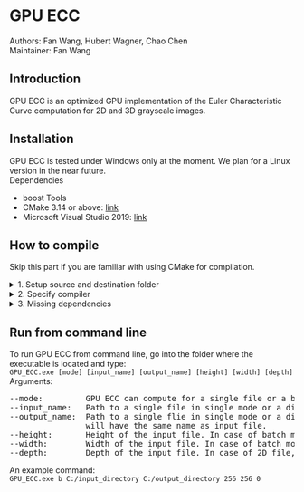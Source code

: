 # GPU ECC
Authors: Fan Wang, Hubert Wagner, Chao Chen <br/>
Maintainer: Fan Wang
## Introduction ##
GPU ECC is an optimized GPU implementation of the Euler Characteristic Curve computation for 2D and 3D grayscale images.

## Installation ##
GPU ECC is tested under Windows only at the moment. We plan for a Linux version in the near future. <br/>
Dependencies <br/>
* boost
Tools <br/>
* CMake 3.14 or above: [link](https://cmake.org/download/)
* Microsoft Visual Studio 2019: [link](https://visualstudio.microsoft.com/vs/older-downloads/)

## How to compile ##
Skip this part if you are familiar with using CMake for compilation. <br/>
<details>
  <summary>1. Setup source and destination folder</summary>
  <p>In CMake-GUI, the folder where you downloaded the source files will be the "source" folder. Create a folder named "build" as the desination folder where the compiled binaries will be saved.</p>
</details>
<details>
  <summary>2. Specify compiler</summary>
  <p>Choose Visual Studio 16 2019 as the compiler. Other compilers are not tested.</p>
</details>
<details>
  <summary>3. Missing dependencies</summary>
  <p>Make sure to check box "Grouped" and "Advanced" in CMake-GUI. If one or more of the dependencies are not installed at the default locations and cannot be found by CMake, you need to tell CMake where to find those dependencies.<br/>
    - - - -
    1. OpenCV: expand "Ungrouped Entries" and set "OpenCV_DIR" as the directory where you installed/compiled your openCV binaries. An example would be "D:/opencv/build/x64/vc14/lib"
  </p>
</details>

## Run from command line ##
To run GPU ECC from command line, go into the folder where the executable is located and type: <br/>
`GPU_ECC.exe [mode] [input_name] [output_name] [height] [width] [depth]` <br/>
Arguments:
<pre>
--mode:         GPU ECC can compute for a single file or a batch of files. Use 's' for single mode or 'b' for batch mode.
--input_name:   Path to a single file in single mode or a directory containing files in batch mode.
--output_name:  Path to a single flie in single mode or a directory in batch mode. In case of batch mode, the output file 
                will have the same name as input file.
--height:       Height of the input file. In case of batch mode, same height is assumed for every file under the directory.
--width:        Width of the input file. In case of batch mode, same width is assumed for every file under the directory.
--depth:        Depth of the input file. In case of 2D file, set depth to 0.
</pre>
An example command: <br/>
`GPU_ECC.exe b C:/input_directory C:/output_directory 256 256 0` <br/>
